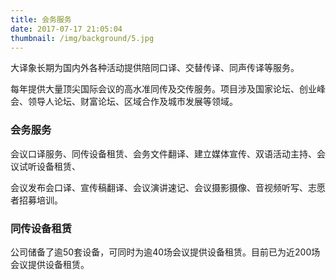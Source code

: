 ```yaml
---
title: 会务服务
date: 2017-07-17 21:05:04
thumbnail: /img/background/5.jpg
---
```


大译象长期为国内外各种活动提供陪同口译、交替传译、同声传译等服务。

每年提供大量顶尖国际会议的高水准同传及交传服务。项目涉及国家论坛、创业峰会、领导人论坛、财富论坛、区域合作及城市发展等领域。

### 会务服务

会议口译服务、同传设备租赁、会务文件翻译、建立媒体宣传、双语活动主持、会议试听设备租赁、

会议发布会口译、宣传稿翻译、会议演讲速记、会议摄影摄像、音视频听写、志愿者招募培训。

### 同传设备租赁

公司储备了逾50套设备，可同时为逾40场会议提供设备租赁。目前已为近200场会议提供设备租赁。
